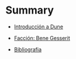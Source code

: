 # Summary

- [Introducción a Dune](./intro.md)
- [Facción: Bene Gesserit](./bene_gesserit.md)

- [Bibliografia](./bibliografia.md)
